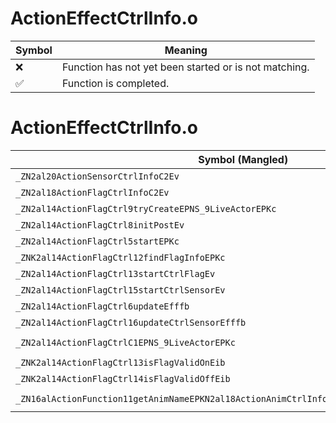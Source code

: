 # ActionEffectCtrlInfo.o
| Symbol | Meaning 
| ------------- | ------------- 
| :x: | Function has not yet been started or is not matching. 
| :white_check_mark: | Function is completed. 


# ActionEffectCtrlInfo.o
| Symbol (Mangled) | Symbol (Demangled) | Decompiled? |
| ------------- |  ------------- | ------------- |
| `_ZN2al20ActionSensorCtrlInfoC2Ev` | `al::ActionSensorCtrlInfo::ActionSensorCtrlInfo(void)` | :x: |
| `_ZN2al18ActionFlagCtrlInfoC2Ev` | `al::ActionFlagCtrlInfo::ActionFlagCtrlInfo(void)` | :x: |
| `_ZN2al14ActionFlagCtrl9tryCreateEPNS_9LiveActorEPKc` | `al::ActionFlagCtrl::tryCreate(al::LiveActor *,char const*)` | :x: |
| `_ZN2al14ActionFlagCtrl8initPostEv` | `al::ActionFlagCtrl::initPost(void)` | :x: |
| `_ZN2al14ActionFlagCtrl5startEPKc` | `al::ActionFlagCtrl::start(char const*)` | :x: |
| `_ZNK2al14ActionFlagCtrl12findFlagInfoEPKc` | `al::ActionFlagCtrl::findFlagInfo(char const*)const` | :x: |
| `_ZN2al14ActionFlagCtrl13startCtrlFlagEv` | `al::ActionFlagCtrl::startCtrlFlag(void)` | :x: |
| `_ZN2al14ActionFlagCtrl15startCtrlSensorEv` | `al::ActionFlagCtrl::startCtrlSensor(void)` | :x: |
| `_ZN2al14ActionFlagCtrl6updateEfffb` | `al::ActionFlagCtrl::update(float,float,float,bool)` | :x: |
| `_ZN2al14ActionFlagCtrl16updateCtrlSensorEfffb` | `al::ActionFlagCtrl::updateCtrlSensor(float,float,float,bool)` | :x: |
| `_ZN2al14ActionFlagCtrlC1EPNS_9LiveActorEPKc` | `al::ActionFlagCtrl::ActionFlagCtrl(al::LiveActor *,char const*)` | :x: |
| `_ZNK2al14ActionFlagCtrl13isFlagValidOnEib` | `al::ActionFlagCtrl::isFlagValidOn(int,bool)const` | :x: |
| `_ZNK2al14ActionFlagCtrl14isFlagValidOffEib` | `al::ActionFlagCtrl::isFlagValidOff(int,bool)const` | :x: |
| `_ZN16alActionFunction11getAnimNameEPKN2al18ActionAnimCtrlInfoEPKNS0_18ActionAnimDataInfoE` | `alActionFunction::getAnimName(al::ActionAnimCtrlInfo const*,al::ActionAnimDataInfo const*)` | :x: |
